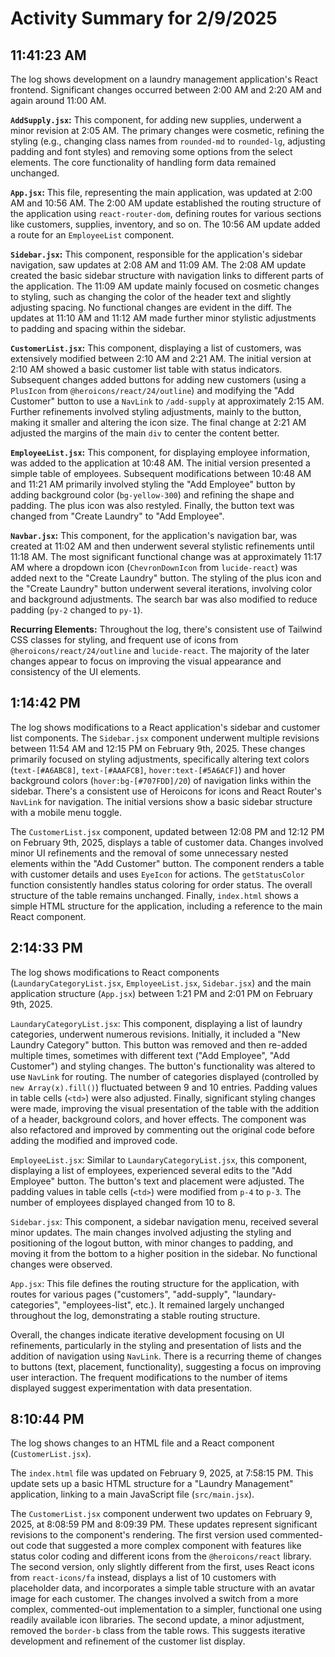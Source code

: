 # Activity Summary for 2/9/2025

## 11:41:23 AM
The log shows development on a laundry management application's React frontend.  Significant changes occurred between 2:00 AM and 2:20 AM and again around 11:00 AM.

**`AddSupply.jsx`:**  This component, for adding new supplies, underwent a minor revision at 2:05 AM. The primary changes were cosmetic, refining the styling (e.g., changing class names from `rounded-md` to `rounded-lg`, adjusting padding and font styles) and removing some options from the select elements. The core functionality of handling form data remained unchanged.

**`App.jsx`:** This file, representing the main application, was updated at 2:00 AM and 10:56 AM. The 2:00 AM update established the routing structure of the application using `react-router-dom`, defining routes for various sections like customers, supplies, inventory, and so on. The 10:56 AM update added a route for an `EmployeeList` component.

**`Sidebar.jsx`:** This component, responsible for the application's sidebar navigation, saw updates at 2:08 AM and 11:09 AM. The 2:08 AM update created the basic sidebar structure with navigation links to different parts of the application.  The 11:09 AM update mainly focused on cosmetic changes to styling, such as changing the color of the header text and slightly adjusting spacing.  No functional changes are evident in the diff. The updates at 11:10 AM and 11:12 AM made further minor stylistic adjustments to padding and spacing within the sidebar.


**`CustomerList.jsx`:** This component, displaying a list of customers, was extensively modified between 2:10 AM and 2:21 AM.  The initial version at 2:10 AM showed a basic customer list table with status indicators. Subsequent changes added buttons for adding new customers (using a `PlusIcon` from `@heroicons/react/24/outline`) and modifying the "Add Customer" button to use a `NavLink` to `/add-supply` at approximately 2:15 AM. Further refinements involved styling adjustments, mainly to the button, making it smaller and altering the icon size. The final change at 2:21 AM adjusted the margins of the main `div` to center the content better.


**`EmployeeList.jsx`:** This component, for displaying employee information, was added to the application at 10:48 AM.  The initial version presented a simple table of employees.  Subsequent modifications between 10:48 AM and 11:21 AM primarily involved styling the "Add Employee" button by adding background color (`bg-yellow-300`) and refining the shape and padding.  The plus icon was also restyled. Finally, the button text was changed from "Create Laundry" to "Add Employee".


**`Navbar.jsx`:** This component, for the application's navigation bar, was created at 11:02 AM and then underwent several stylistic refinements until 11:18 AM. The most significant functional change was at approximately 11:17 AM where a dropdown icon (`ChevronDownIcon` from `lucide-react`) was added next to the "Create Laundry" button.  The styling of the plus icon and the "Create Laundry" button underwent several iterations, involving color and background adjustments. The search bar was also modified to reduce padding (`py-2` changed to `py-1`).


**Recurring Elements:** Throughout the log, there's consistent use of Tailwind CSS classes for styling, and frequent use of icons from `@heroicons/react/24/outline` and `lucide-react`.  The majority of the later changes appear to focus on improving the visual appearance and consistency of the UI elements.


## 1:14:42 PM
The log shows modifications to a React application's sidebar and customer list components.  The `Sidebar.jsx` component underwent multiple revisions between 11:54 AM and 12:15 PM on February 9th, 2025.  These changes primarily focused on styling adjustments, specifically altering text colors (`text-[#A6ABC8]`, `text-[#AAAFCB]`, `hover:text-[#5A6ACF]`) and hover background colors (`hover:bg-[#707FDD]/20`) of navigation links within the sidebar. There's a consistent use of Heroicons for icons and React Router's `NavLink` for navigation.  The initial versions show a basic sidebar structure with a mobile menu toggle.

The `CustomerList.jsx` component, updated between 12:08 PM and 12:12 PM on February 9th, 2025, displays a table of customer data.  Changes involved minor UI refinements and the removal of some unnecessary nested elements within the "Add Customer" button. The component renders a table with customer details and uses `EyeIcon` for actions.  The `getStatusColor` function consistently handles status coloring for order status.  The overall structure of the table remains unchanged.  Finally, `index.html` shows a simple HTML structure for the application, including a reference to the main React component.


## 2:14:33 PM
The log shows modifications to React components (`LaundaryCategoryList.jsx`, `EmployeeList.jsx`, `Sidebar.jsx`) and the main application structure (`App.jsx`) between 1:21 PM and 2:01 PM on February 9th, 2025.

`LaundaryCategoryList.jsx`: This component, displaying a list of laundry categories, underwent numerous revisions.  Initially, it included a "New Laundry Category" button. This button was removed and then re-added multiple times, sometimes with different text ("Add Employee", "Add Customer") and styling changes.  The button's functionality was altered to use `NavLink` for routing. The number of categories displayed (controlled by `new Array(x).fill()`) fluctuated between 9 and 10 entries.  Padding values in table cells (`<td>`) were also adjusted. Finally, significant styling changes were made, improving the visual presentation of the table with the addition of a header, background colors, and hover effects. The component was also refactored and improved by commenting out the original code before adding the modified and improved code.


`EmployeeList.jsx`:  Similar to `LaundaryCategoryList.jsx`, this component, displaying a list of employees, experienced several edits to the "Add Employee" button.  The button's text and placement were adjusted.   The padding values in table cells (`<td>`) were modified from `p-4` to `p-3`. The number of employees displayed changed from 10 to 8.


`Sidebar.jsx`:  This component, a sidebar navigation menu, received several minor updates. The main changes involved adjusting the styling and positioning of the logout button, with minor changes to padding, and moving it from the bottom to a higher position in the sidebar.  No functional changes were observed.


`App.jsx`: This file defines the routing structure for the application, with routes for various pages ("customers", "add-supply", "laundary-categories", "employees-list", etc.). It remained largely unchanged throughout the log, demonstrating a stable routing structure.

Overall, the changes indicate iterative development focusing on UI refinements, particularly in the styling and presentation of lists and the addition of navigation using `NavLink`.  There is a recurring theme of changes to buttons (text, placement, functionality), suggesting a focus on improving user interaction.  The frequent modifications to the number of items displayed suggest experimentation with data presentation.


## 8:10:44 PM
The log shows changes to an HTML file and a React component (`CustomerList.jsx`).

The `index.html` file was updated on February 9, 2025, at 7:58:15 PM.  This update sets up a basic HTML structure for a "Laundry Management" application, linking to a main JavaScript file (`src/main.jsx`).

The `CustomerList.jsx` component underwent two updates on February 9, 2025, at 8:08:59 PM and 8:09:39 PM.  These updates represent significant revisions to the component's rendering. The first version used commented-out code that suggested a more complex component with features like status color coding and different icons from the `@heroicons/react` library. The second version, only slightly different from the first,  uses React icons from `react-icons/fa` instead, displays a list of 10 customers with placeholder data, and incorporates a simple table structure with an avatar image for each customer.  The changes involved a switch from a more complex, commented-out implementation to a simpler, functional one using readily available icon libraries.  The second update, a minor adjustment, removed the `border-b` class from the table rows.  This suggests iterative development and refinement of the customer list display.
